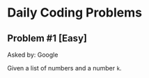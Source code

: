 Daily Coding Problems
=====================

Problem #1 [Easy]
---------
Asked by: Google

Given a list of numbers and a number `k`.